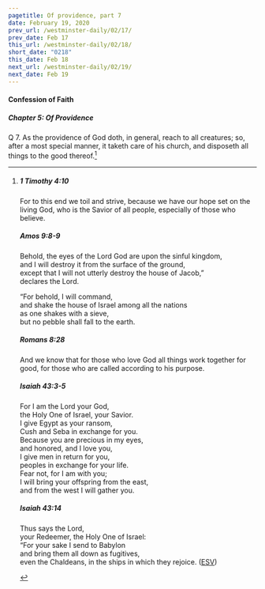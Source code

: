 ```yaml
---
pagetitle: Of providence, part 7
date: February 19, 2020
prev_url: /westminster-daily/02/17/
prev_date: Feb 17
this_url: /westminster-daily/02/18/
short_date: "0218"
this_date: Feb 18
next_url: /westminster-daily/02/19/
next_date: Feb 19
---
```


#### Confession of Faith

##### Chapter 5: Of Providence

<span class="q">Q 7.</span> As the providence of God doth, in general, reach to all creatures; so, after a most special manner, it taketh care of his church, and disposeth all things to the good thereof.[^fnref:wcf1]

[^fnref:wcf1]: <div class="esv"><h5>1 Timothy 4:10</h5> <div class="esv-text"><p id="p54004010.01-1">For to this end we toil and strive, because we have our hope set on the living God, who is the Savior of all people, especially of those who believe.</p> </div><h5>Amos 9:8-9</h5> <div class="esv-text"><div class="block-indent"> <p class="line-group" id="p30009008.01-2">Behold, the eyes of the Lord <span class="small-caps">God</span> are upon the sinful kingdom,<br /> <span class="indent"></span>and I will destroy it from the surface of the ground,<br /> <span class="indent"></span>except that I will not utterly destroy the house of Jacob,&#8221;<br /> <span class="declares-line"></span> declares the <span class="small-caps">Lord</span>.</p>  <p class="line-group" id="p30009009.01-2">&#8220;For behold, I will command,<br /> <span class="indent"></span>and shake the house of Israel among all the nations<br /> as one shakes with a sieve,<br /> <span class="indent"></span>but no pebble shall fall to the earth.</p> </div> </div><h5>Romans 8:28</h5> <div class="esv-text"><p id="p45008028.01-3">And we know that for those who love God all things work together for good, for those who are called according to his purpose.</p> </div><h5>Isaiah 43:3-5</h5> <div class="esv-text"><div class="block-indent"> <p class="line-group" id="p23043003.01-4">For I am the <span class="small-caps">Lord</span> your God,<br /> <span class="indent"></span>the Holy One of Israel, your Savior.<br /> I give Egypt as your ransom,<br /> <span class="indent"></span>Cush and Seba in exchange for you.<br />  Because you are precious in my eyes,<br /> <span class="indent"></span>and honored, and I love you,<br /> I give men in return for you,<br /> <span class="indent"></span>peoples in exchange for your life.<br />  Fear not, for I am with you;<br /> <span class="indent"></span>I will bring your offspring from the east,<br /> <span class="indent"></span>and from the west I will gather you.</p> </div> </div><h5>Isaiah 43:14</h5> <div class="esv-text"><div class="block-indent"> <p class="line-group" id="p23043014.01-5">Thus says the <span class="small-caps">Lord</span>,<br /> <span class="indent"></span>your Redeemer, the Holy One of Israel:<br /> &#8220;For your sake I send to Babylon<br /> <span class="indent"></span>and bring them all down as fugitives,<br /> <span class="indent"></span>even the Chaldeans, in the ships in which they rejoice.  (<a href="http://www.esv.org" class="copyright">ESV</a>)</p> </div> </div> </div>

